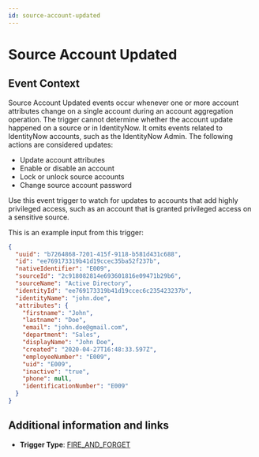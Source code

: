 ```yaml
---
id: source-account-updated
---
```


# Source Account Updated

## Event Context

Source Account Updated events occur whenever one or more account attributes change on a single account during an account aggregation operation. The trigger cannot determine whether the account update happened on a source or in IdentityNow. It omits events related to IdentityNow accounts, such as the IdentityNow Admin. The following actions are considered updates:

- Update account attributes
- Enable or disable an account
- Lock or unlock source accounts
- Change source account password

Use this event trigger to watch for updates to accounts that add highly privileged access, such as an account that is granted privileged access on a sensitive source.

This is an example input from this trigger:

```json
{
  "uuid": "b7264868-7201-415f-9118-b581d431c688",
  "id": "ee769173319b41d19ccec35ba52f237b",
  "nativeIdentifier": "E009",
  "sourceId": "2c918082814e693601816e09471b29b6",
  "sourceName": "Active Directory",
  "identityId": "ee769173319b41d19ccec6c235423237b",
  "identityName": "john.doe",
  "attributes": {
    "firstname": "John",
    "lastname": "Doe",
    "email": "john.doe@gmail.com",
    "department": "Sales",
    "displayName": "John Doe",
    "created": "2020-04-27T16:48:33.597Z",
    "employeeNumber": "E009",
    "uid": "E009",
    "inactive": "true",
    "phone": null,
    "identificationNumber": "E009"
  }
}
```

## Additional information and links

- **Trigger Type**: [FIRE_AND_FORGET](../trigger-types.md#fire-and-forget)
<!-- [Input schema](https://developer.sailpoint.com/apis/beta/#section/Source-Account-Updated-Event-Trigger-Input) -->
